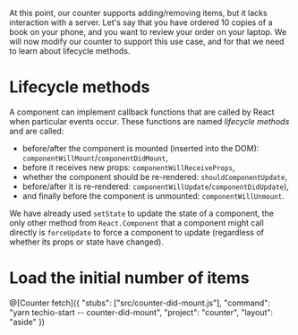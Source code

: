 At this point, our counter supports adding/removing items, but it lacks interaction with a server. Let's say that you have ordered 10 copies of a book on your phone, and you want to review your order on your laptop. We will now modify our counter to support this use case, and for that we need to learn about lifecycle methods.

# Lifecycle methods

A component can implement callback functions that are called by React when particular events occur. These functions are named *lifecycle methods* and are called:

* before/after the component is mounted (inserted into the DOM): `componentWillMount`/`componentDidMount`,
* before it receives new props: `componentWillReceiveProps`,
* whether the component should be re-rendered: `shouldComponentUpdate`,
* before/after it is re-rendered: `componentWillUpdate`/`componentDidUpdate`),
* and finally before the component is unmounted: `componentWillUnmount`.

We have already used `setState` to update the state of a component, the only other method from `React.Component` that a component might call directly is `forceUpdate` to force a component to update (regardless of whether its props or state have changed).

# Load the initial number of items

@[Counter fetch]({
  "stubs": ["src/counter-did-mount.js"],
  "command": "yarn techio-start -- counter-did-mount",
  "project": "counter",
  "layout": "aside"
})
